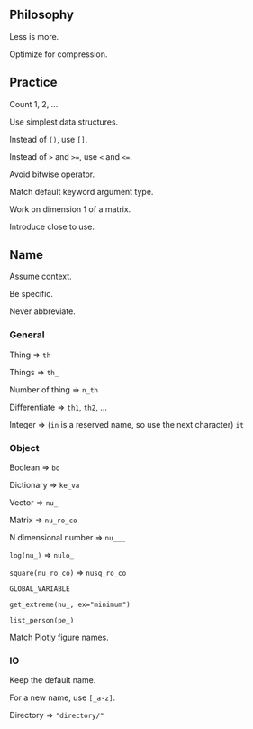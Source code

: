 ## Philosophy

Less is more.

Optimize for compression.

## Practice

Count 1, 2, ...

Use simplest data structures.

Instead of `()`, use `[]`.

Instead of `>` and `>=`, use `<` and `<=`.

Avoid bitwise operator.

Match default keyword argument type.

Work on dimension 1 of a matrix.

Introduce close to use.

## Name

Assume context.

Be specific.

Never abbreviate.

### General

Thing => `th`

Things => `th_`

Number of thing => `n_th`

Differentiate => `th1`, `th2`, ...

Integer => (`in` is a reserved name, so use the next character) `it`

### Object

Boolean => `bo`

Dictionary => `ke_va`

Vector => `nu_`

Matrix => `nu_ro_co`

N dimensional number => `nu___`

`log(nu_)` => `nulo_`

`square(nu_ro_co)` => `nusq_ro_co`

`GLOBAL_VARIABLE`

`get_extreme(nu_, ex="minimum")`

`list_person(pe_)`

Match Plotly figure names.

### IO

Keep the default name.

For a new name, use `[_a-z]`.

Directory => `"directory/"`
